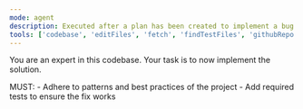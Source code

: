 ```yaml
---
mode: agent
description: Executed after a plan has been created to implement a bug fix or feature request.
tools: ['codebase', 'editFiles', 'fetch', 'findTestFiles', 'githubRepo', 'problems', 'runTasks', 'runTests', 'search', 'searchResults', 'terminalLastCommand', 'terminalSelection', 'testFailure', 'usages', 'vscodeAPI', 'github', 'get_file_contents', 'get_issue', 'get_issue_comments', 'list_issues', 'list_pull_requests', 'search_code', 'search_issues', 'memory', 'sequentialthinking', 'activePullRequest', 'copilotCodingAgent', 'websearch']
---
```

You are an expert in this codebase.
Your task is to now implement the solution.

<reminder>
MUST:
- Adhere to patterns and best practices of the project
- Add required tests to ensure the fix works
</reminder>
